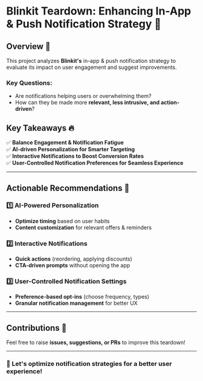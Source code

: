 # Blinkit Teardown: Enhancing In-App & Push Notification Strategy 🚀

## Overview 📲
This project analyzes **Blinkit's** in-app & push notification strategy to evaluate its impact on user engagement and suggest improvements.

### Key Questions:
- Are notifications helping users or overwhelming them?
- How can they be made more **relevant, less intrusive, and action-driven**?

## Key Takeaways 🔥
✅ **Balance Engagement & Notification Fatigue**  
✅ **AI-driven Personalization for Smarter Targeting**  
✅ **Interactive Notifications to Boost Conversion Rates**  
✅ **User-Controlled Notification Preferences for Seamless Experience**  

---

## Actionable Recommendations 🎯

### 1️⃣ AI-Powered Personalization
- **Optimize timing** based on user habits
- **Content customization** for relevant offers & reminders

### 2️⃣ Interactive Notifications
- **Quick actions** (reordering, applying discounts)
- **CTA-driven prompts** without opening the app

### 3️⃣ User-Controlled Notification Settings
- **Preference-based opt-ins** (choose frequency, types)
- **Granular notification management** for better UX

---

## Contributions 🤝
Feel free to raise **issues, suggestions, or PRs** to improve this teardown!

---

### 🚀 Let's optimize notification strategies for a better user experience!
